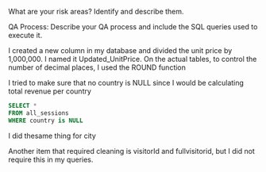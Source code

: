 What are your risk areas? Identify and describe them.



QA Process:
Describe your QA process and include the SQL queries used to execute it.

I created a new column in my database and divided the unit price by 1,000,000. I named it Updated_UnitPrice.
On the actual tables, to control the number of decimal places, I used the ROUND function

I tried to make sure that no country is NULL since I would be calculating total revenue per country

```SQL
SELECT *
FROM all_sessions
WHERE country is NULL
```

I did thesame thing for city

Another item that required cleaning is visitorId and fullvisitorid, but I did not require this in my queries.
